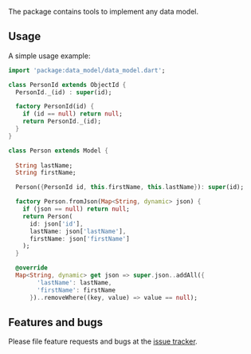 The package contains tools to implement any data model.

## Usage

A simple usage example:

```dart
import 'package:data_model/data_model.dart';

class PersonId extends ObjectId {
  PersonId._(id) : super(id);

  factory PersonId(id) {
    if (id == null) return null;
    return PersonId._(id);
  }
}

class Person extends Model {
  
  String lastName;
  String firstName;

  Person({PersonId id, this.firstName, this.lastName}): super(id);

  factory Person.fromJson(Map<String, dynamic> json) {
    if (json == null) return null;
    return Person(
      id: json['id'],
      lastName: json['lastName'],
      firstName: json['firstName']
    );
  }

  @override
  Map<String, dynamic> get json => super.json..addAll({
        'lastName': lastName,
        'firstName': firstName
      })..removeWhere((key, value) => value == null);
```

## Features and bugs

Please file feature requests and bugs at the [issue tracker][tracker].

[tracker]: http://example.com/issues/replaceme

